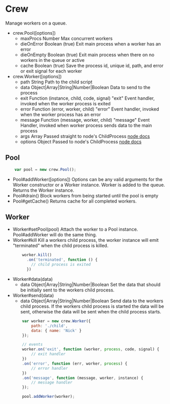 # Crew 
Manage workers on a queue.
* crew.Pool([options])
	* maxProcs Number Max concurrent workers
	* dieOnError Boolean (true) Exit main process when a worker has an error
	* dieOnEmpty Boolean (true) Exit main process when there on no workers in the queue or active
	* cache Boolean (true) Save the process id, unique id, path, and error or exit signal for each worker
* crew.Worker([options])
	* path String Path to the child script
	* data Object|Array|String|Number|Boolean Data to send to the process
	* exit Function (instance, child, code, signal) "exit" Event handler, invoked when the worker process is exited
	* error Function (error, worker, child) "error" Event handler, invoked when the worker process has an error
	* message Function (message, worker, child) "message" Event Handler, invoked when worker process sends data to the main process
	* args Array<String> Passed straight to node's ChildProcess <a href="http://nodejs.org/api/child_process.html#child_process_child_process_fork_modulepath_args_options">node docs</a>
	* options Object Passed to node's ChildProcess <a href="http://nodejs.org/api/child_process.html#child_process_child_process_fork_modulepath_args_options">node docs</a>
## Pool
```js
	var pool = new crew.Pool();
```
* Pool#addWorker([options])
	Options can be any valid arguments for the Worker constructor or a Worker instance. Worker is added to the queue. Returns the Worker instance.
* Pool#drain()
	Block workers from being started until the pool is empty
* Pool#getCache()
	Returns cache for all completed workers.
## Worker
* Worker#setPool(pool)
	Attach the worker to a Pool instance. Pool#addWorker will do the same thing.
* Worker#kill
	Kill a workers child process, the worker instance will emit "terminated" when the child process is killed.
	```js
		worker.kill()
		  .on('terminated', function () {
		  	// child process is exited
	 	  })
	```
* Worker#data(data) 
	* data Object|Array|String|Number|Boolean Set the data that should be initially sent to the workers child process.
* Worker#send(data)
	* data Object|Array|String|Number|Boolean Send data to the workers child process.
	If the workers child process is started the data will be sent, otherwise the data will be sent when the child process starts.
	```js
		var worker = new crew.Worker({
			path: './child',
			data: { name: 'Nick' }
		});

		// events
		worker.on('exit', function (worker, process, code, signal) {
			// exit handler
		})
		.on('error', function (err, worker, process) {
			// error handler
		})
		.on('message', function (message, worker, instance) {
			// message handler
		});

		pool.addWorker(worker);
	```
